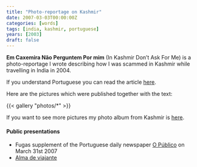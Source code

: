 ```yaml
---
title: "Photo-reportage on Kashmir"
date: 2007-03-03T00:00:00Z
categories: [words]
tags: [india, kashmir, portuguese]
years: [2003]
draft: false
---
```


**Em Caxemira Não Perguntem Por mim** (In Kashmir Don’t Ask For Me) is a photo-reportage I wrote describing how I was scammed in Kashmir while travelling in India in 2004.
<!--more-->

If you understand Portuguese you can read the article [here][1].

Here are the pictures which were published together with the text:

{{< gallery "photos/*" >}}

If you want to see more pictures my photo album from Kashmir is [here][2].

#### Public presentations

* Fugas supplement of the Portuguese daily newspaper [O Público][3] on March 31st 2007
* [Alma de viajante][4]

[1]: pdf/caxemira-nuno_godinho-2007.pdf
[2]: https://www.flickr.com/photos/nunogodinho/albums/72157602887095876
[3]: https://www.publico.pt
[4]: https://www.almadeviajante.com/em-caxemira-nao-perguntem-por-mim

